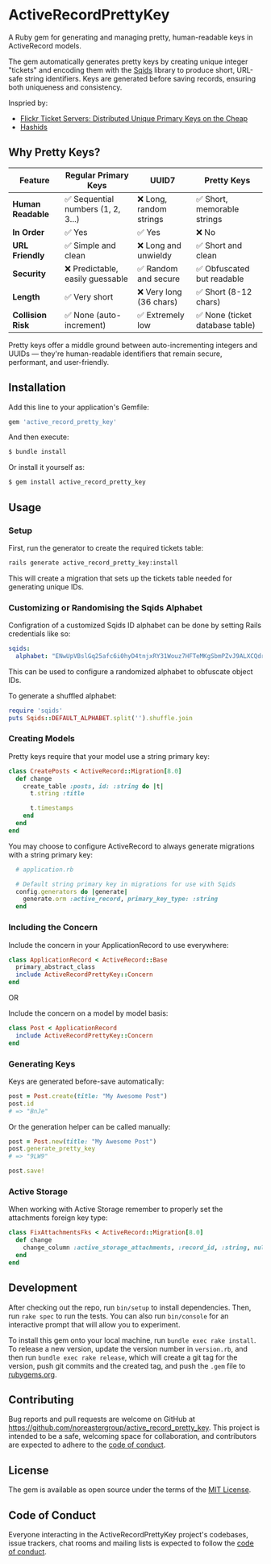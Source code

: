 # ActiveRecordPrettyKey

A Ruby gem for generating and managing pretty, human-readable keys in ActiveRecord models. 

The gem automatically generates pretty keys by creating unique integer "tickets" and encoding them with the [Sqids](https://github.com/sqids/sqids-ruby) library to produce short, URL-safe string identifiers. Keys are generated before saving records, ensuring both uniqueness and consistency.

Inspried by:
- [Flickr Ticket Servers: Distributed Unique Primary Keys on the Cheap](https://code.flickr.net/2010/02/08/ticket-servers-distributed-unique-primary-keys-on-the-cheap/)
- [Hashids](https://github.com/peterhellberg/hashids.rb)

## Why Pretty Keys?

| Feature | Regular Primary Keys | UUID7 | Pretty Keys |
|---------|---------------------|-------|-------------|
| **Human Readable** | ✅ Sequential numbers (1, 2, 3...) | ❌ Long, random strings | ✅ Short, memorable strings |
| **In Order** | ✅ Yes |  ✅ Yes |  ❌ No |
| **URL Friendly** | ✅ Simple and clean | ❌ Long and unwieldy | ✅ Short and clean |
| **Security** | ❌ Predictable, easily guessable | ✅ Random and secure | ✅ Obfuscated but readable |
| **Length** | ✅ Very short | ❌ Very long (36 chars) | ✅ Short (8-12 chars) |
| **Collision Risk** | ✅ None (auto-increment) | ✅ Extremely low | ✅ None (ticket database table) |

Pretty keys offer a middle ground between auto-incrementing integers and UUIDs — they're human-readable identifiers that remain secure, performant, and user-friendly.

## Installation

Add this line to your application's Gemfile:

```ruby
gem 'active_record_pretty_key'
```

And then execute:

```bash
$ bundle install
```

Or install it yourself as:

```bash
$ gem install active_record_pretty_key
```

## Usage

### Setup

First, run the generator to create the required tickets table:

```bash
rails generate active_record_pretty_key:install
```

This will create a migration that sets up the tickets table needed for generating unique IDs.

### Customizing or Randomising the Sqids Alphabet

Configration of a customized Sqids ID alphabet can be done by setting Rails credentials like so:

```yaml
sqids:
  alphabet: "ENwUpVBslGq25afc6i0hyD4tnjxRY31Wouz7HFTeMKgSbmPZvJ9ALXCQdrkI8O"
```

This can be used to configure a randomized alphabet to obfuscate object IDs.

To generate a shuffled alphabet:
```ruby
require 'sqids'
puts Sqids::DEFAULT_ALPHABET.split('').shuffle.join
```

### Creating Models

Pretty keys require that your model use a string primary key:
```ruby
class CreatePosts < ActiveRecord::Migration[8.0]
  def change
    create_table :posts, id: :string do |t|
      t.string :title

      t.timestamps
    end
  end
end
```

You may choose to configure ActiveRecord to always generate migrations with a string primary key:
```ruby
  # application.rb

  # Default string primary key in migrations for use with Sqids
  config.generators do |generate|
    generate.orm :active_record, primary_key_type: :string
  end
```

### Including the Concern

Include the concern in your ApplicationRecord to use everywhere:
```ruby
class ApplicationRecord < ActiveRecord::Base
  primary_abstract_class
  include ActiveRecordPrettyKey::Concern
end
```

OR

Include the concern on a model by model basis:
```ruby
class Post < ApplicationRecord
  include ActiveRecordPrettyKey::Concern
end
```

### Generating Keys

Keys are generated before-save automatically:
```ruby
post = Post.create(title: "My Awesome Post")
post.id
# => "BnJe"
```

Or the generation helper can be called manually:
```ruby
post = Post.new(title: "My Awesome Post")
post.generate_pretty_key
# => "9LW9"

post.save!
```

### Active Storage

When working with Active Storage remember to properly set the attachments foreign key type:
```ruby
class FixAttachmentsFks < ActiveRecord::Migration[8.0]
  def change
    change_column :active_storage_attachments, :record_id, :string, null: false
  end
end
```

## Development

After checking out the repo, run `bin/setup` to install dependencies. Then, run `rake spec` to run the tests. You can also run `bin/console` for an interactive prompt that will allow you to experiment.

To install this gem onto your local machine, run `bundle exec rake install`. To release a new version, update the version number in `version.rb`, and then run `bundle exec rake release`, which will create a git tag for the version, push git commits and the created tag, and push the `.gem` file to [rubygems.org](https://rubygems.org).

## Contributing

Bug reports and pull requests are welcome on GitHub at https://github.com/noreastergroup/active_record_pretty_key. This project is intended to be a safe, welcoming space for collaboration, and contributors are expected to adhere to the [code of conduct](https://github.com/noreastergroup/active_record_pretty_key/blob/main/CODE_OF_CONDUCT.md).

## License

The gem is available as open source under the terms of the [MIT License](https://opensource.org/licenses/MIT).

## Code of Conduct

Everyone interacting in the ActiveRecordPrettyKey project's codebases, issue trackers, chat rooms and mailing lists is expected to follow the [code of conduct](https://github.com/noreastergroup/active_record_pretty_key/blob/main/CODE_OF_CONDUCT.md).
